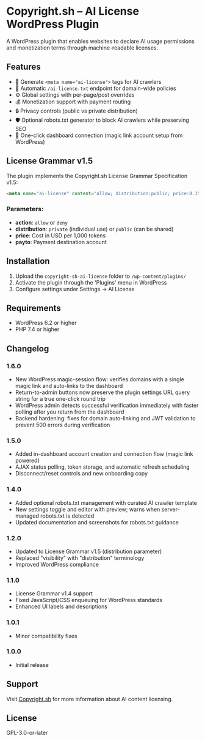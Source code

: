 # Copyright.sh – AI License WordPress Plugin

A WordPress plugin that enables websites to declare AI usage permissions and monetization terms through machine-readable licenses.

## Features

- 🤖 Generate `<meta name="ai-license">` tags for AI crawlers
- 📄 Automatic `/ai-license.txt` endpoint for domain-wide policies  
- ⚙️ Global settings with per-page/post overrides
- 💰 Monetization support with payment routing
- 🔒 Privacy controls (public vs private distribution)
- 🛡️ Optional robots.txt generator to block AI crawlers while preserving SEO
- 🔗 One-click dashboard connection (magic link account setup from WordPress)

## License Grammar v1.5

The plugin implements the Copyright.sh License Grammar Specification v1.5:

```html
<meta name="ai-license" content="allow; distribution:public; price:0.15; payto:cs-8f4a2b9c1d5e6f7a">>
```

### Parameters:
- **action**: `allow` or `deny`
- **distribution**: `private` (individual use) or `public` (can be shared)
- **price**: Cost in USD per 1,000 tokens
- **payto**: Payment destination account

## Installation

1. Upload the `copyright-sh-ai-license` folder to `/wp-content/plugins/`
2. Activate the plugin through the 'Plugins' menu in WordPress
3. Configure settings under Settings → AI License

## Requirements

- WordPress 6.2 or higher
- PHP 7.4 or higher

## Changelog

### 1.6.0
- New WordPress magic-session flow: verifies domains with a single magic link and auto-links to the dashboard
- Return-to-admin buttons now preserve the plugin settings URL query string for a true one-click round trip
- WordPress admin detects successful verification immediately with faster polling after you return from the dashboard
- Backend hardening: fixes for domain auto-linking and JWT validation to prevent 500 errors during verification

### 1.5.0
- Added in-dashboard account creation and connection flow (magic link powered)
- AJAX status polling, token storage, and automatic refresh scheduling
- Disconnect/reset controls and new onboarding copy

### 1.4.0
- Added optional robots.txt management with curated AI crawler template
- New settings toggle and editor with preview; warns when server-managed robots.txt is detected
- Updated documentation and screenshots for robots.txt guidance

### 1.2.0
- Updated to License Grammar v1.5 (distribution parameter)
- Replaced "visibility" with "distribution" terminology
- Improved WordPress compliance

### 1.1.0  
- License Grammar v1.4 support
- Fixed JavaScript/CSS enqueuing for WordPress standards
- Enhanced UI labels and descriptions

### 1.0.1
- Minor compatibility fixes

### 1.0.0
- Initial release

## Support

Visit [Copyright.sh](https://copyright.sh) for more information about AI content licensing.

## License

GPL-3.0-or-later

